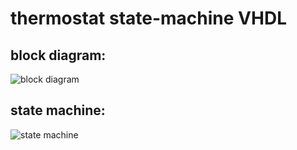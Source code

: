 # thermostat state-machine VHDL
## block diagram:
![block diagram](https://github.com/YoussefKhaledAhmed/thermostat_state-machine-VHDL/assets/101673979/737aed54-d232-4f6b-a420-bd56415a6529)

## state machine:
![state machine](https://github.com/YoussefKhaledAhmed/thermostat_state-machine-VHDL/assets/101673979/95dbd0e0-a716-4984-a2e6-501ba34bf491)
